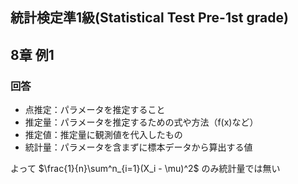 ## 統計検定準1級(Statistical Test Pre-1st grade)
## 8章 例1
### 回答

- 点推定：パラメータを推定すること
- 推定量：パラメータを推定するための式や方法（f(x)など）
- 推定値：推定量に観測値を代入したもの
- 統計量：パラメータを含まずに標本データから算出する値

よって $\frac{1}{n}\sum^n_{i=1}(X_i - \mu)^2$ のみ統計量では無い